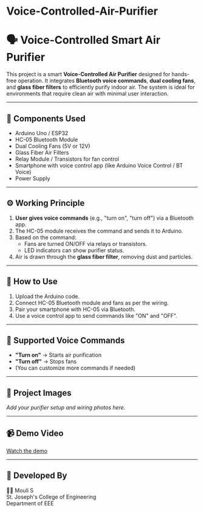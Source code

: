 # Voice-Controlled-Air-Purifier
# 🗣️ Voice-Controlled Smart Air Purifier

This project is a smart **Voice-Controlled Air Purifier** designed for hands-free operation. It integrates **Bluetooth voice commands**, **dual cooling fans**, and **glass fiber filters** to efficiently purify indoor air. The system is ideal for environments that require clean air with minimal user interaction.

---

## 📌 Components Used

- Arduino Uno / ESP32
- HC-05 Bluetooth Module
- Dual Cooling Fans (5V or 12V)
- Glass Fiber Air Filters
- Relay Module / Transistors for fan control
- Smartphone with voice control app (like Arduino Voice Control / BT Voice)
- Power Supply

---

## ⚙️ Working Principle

1. **User gives voice commands** (e.g., "turn on", "turn off") via a Bluetooth app.
2. The HC-05 module receives the command and sends it to Arduino.
3. Based on the command:
   - Fans are turned ON/OFF via relays or transistors.
   - LED indicators can show purifier status.
4. Air is drawn through the **glass fiber filter**, removing dust and particles.

---

## 🔧 How to Use

1. Upload the Arduino code.
2. Connect HC-05 Bluetooth module and fans as per the wiring.
3. Pair your smartphone with HC-05 via Bluetooth.
4. Use a voice control app to send commands like "ON" and "OFF".

---

## 🎤 Supported Voice Commands

- **"Turn on"** → Starts air purification
- **"Turn off"** → Stops fans
- (You can customize more commands if needed)

---

## 📸 Project Images

*Add your purifier setup and wiring photos here.*

---

## 📹 Demo Video

[Watch the demo](https://your-demo-link)

---

## 🧠 Developed By

👨‍💻 Mouli S  
St. Joseph's College of Engineering  
Department of EEE
